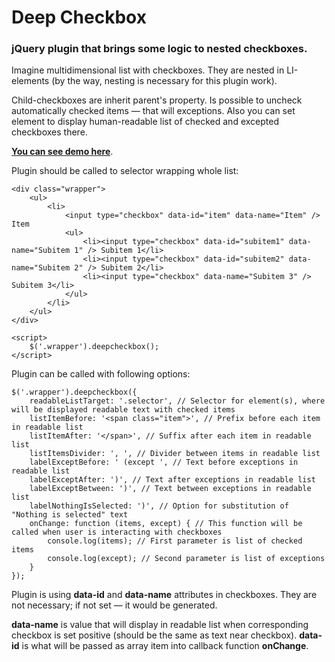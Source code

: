 # Deep Checkbox
### jQuery plugin that brings some logic to nested checkboxes.

Imagine multidimensional list with checkboxes. They are nested in LI-elements (by the way, nesting is necessary for this plugin work).

Child-checkboxes are inherit parent's property. Is possible to uncheck automatically checked items — that will exceptions. Also you can set element to display human-readable list of checked and excepted checkboxes there.

**[You can see demo here](uoziod.github.io/deep-checkbox)**.

Plugin should be called to selector wrapping whole list:

    <div class="wrapper">
        <ul>
            <li>
                <input type="checkbox" data-id="item" data-name="Item" /> Item
                <ul>
                    <li><input type="checkbox" data-id="subitem1" data-name="Subitem 1" /> Subitem 1</li>
                    <li><input type="checkbox" data-id="subitem2" data-name="Subitem 2" /> Subitem 2</li>
                    <li><input type="checkbox" data-name="Subitem 3" /> Subitem 3</li>
                </ul>
            </li>
        </ul>
    </div>
    
    <script>
        $('.wrapper').deepcheckbox();
    </script>

Plugin can be called with following options:

    $('.wrapper').deepcheckbox({
        readableListTarget: '.selector', // Selector for element(s), where will be displayed readable text with checked items
        listItemBefore: '<span class="item">', // Prefix before each item in readable list
        listItemAfter: '</span>', // Suffix after each item in readable list
        listItemsDivider: ', ', // Divider between items in readable list
        labelExceptBefore: ' (except ', // Text before exceptions in readable list
        labelExceptAfter: ')', // Text after exceptions in readable list
        labelExceptBetween: ')', // Text between exceptions in readable list
        labelNothingIsSelected: ')', // Option for substitution of "Nothing is selected" text
        onChange: function (items, except) { // This function will be called when user is interacting with checkboxes
            console.log(items); // First parameter is list of checked items
            console.log(except); // Second parameter is list of exceptions
        }
    });

Plugin is using **data-id** and **data-name** attributes in checkboxes. They are not necessary; if not set — it would be generated.

**data-name** is value that will display in readable list when corresponding checkbox is set positive (should be the same as text near checkbox). **data-id** is what will be passed as array item into callback function **onChange**.